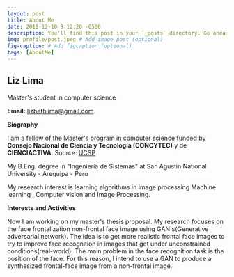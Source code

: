 ```yaml
---
layout: post
title: About Me
date: 2019-12-10 9:12:20 -0500
description: You’ll find this post in your `_posts` directory. Go ahead and edit it and re-build the site to see your changes. # Add post description (optional)
img: profile/post.jpeg # Add image post (optional)
fig-caption: # Add figcaption (optional)
tags: [AboutMe]
---
```


<h2>Liz Lima</h2>
Master's student in computer science

<b>Email:</b> <a 
href="mailto:lizbethlima@gmail.com">lizbethlima@gmail.com</a>

<b>Biography</b>

I am a fellow of the Master's program in computer science funded by <b>Consejo Nacional de Ciencia y Tecnología (CONCYTEC)</b> y de <b>CIENCIACTIVA</b>.  Source: <a href="http://rics.ucsp.edu.pe/mcs/#presentacion">UCSP</a>

My B.Eng. degree in "Ingeniería de Sistemas" at San Agustin National University - Arequipa - Peru

My research interest is learning algorithms in image processing Machine learning , Computer vision and Image Processing.


<b>Interests and Activities</b>

Now I am working on my master's thesis proposal. My research focuses on the face frontalization non-frontal face image using GAN's(Generative adversarial network). The idea is to get more realistic frontal face images to try to improve face recognition in images that get under unconstrained conditions(real-world).
The main problem in the face recognition task is the position of the face. For this reason, I intend to use a GAN to produce a synthesized frontal-face image from a non-frontal image.